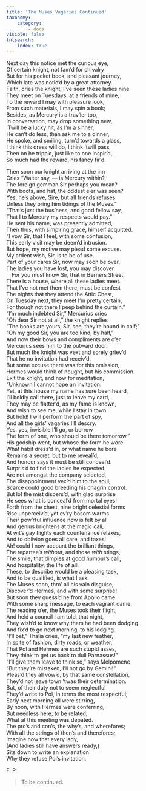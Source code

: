 ```yaml
---
title: 'The Muses Vagaries Continued'
taxonomy:
    category:
        - docs
visible: false
tntsearch:
    index: true
---
```


Next day this notice met the curious eye,  
Of certain knight, not fam’d for chivalry  
But for his pocket book, and pleasant journey,  
Which late was notic’d by a great attorney.  
Faith, cries the knight, I’ve seen these ladies nine  
They meet on Tuesdays, at a friends of mine,  
To the reward I may with pleasure look,  
From such materials, I may spin a book;  
Besides, as Mercury is a trav’ler too,  
In conversation, may drop something new,  
’Twill be a lucky hit, as I’m a sinner,  
He can’t do less, than ask me to a dinner,  
He spoke, and smiling, turn’d towards a glass,  
I think this dress will do, I think ’twill pass,  
Then on he tripp’d, just like to one inspir’d,  
So much had the reward, his fancy fir’d.  
  
Then soon our knight arriving at the inn  
Cries “Waiter say, — is Mercury within?  
The foreign gemman Sir perhaps you mean?  
With boots, and hat, the oddest e’er was seen?  
Yes, he’s above, Sire, but all friends refuses  
Unless they bring him tidings of the Muses.”  
“That’s just the bus’ness, and good fellow say,  
That I to Mercury my respects would pay.”  
He sent his name, was presently admitted,  
Then thus, with simp’ring grace, himself acquitted.  
“I vow Sir, that I feel, with some confusion,  
This early visit may be deem’d intrusion.  
But hope, my motive may plead some excuse.  
My ardent wish, Sir, is to be of use.  
Part of your cares Sir, now may soon be over,  
The ladies you have lost, you may discover.  
&emsp;For you must know Sir, that in Berners Street,  
There is a house, where all these ladies meet.  
That I’ve not met them there, must be confest  
The nights that they attend the Attic Chest,  
On Tuesday next, they meet I’m pretty certain,  
For though not there I peep behind the curtain.”  
“I’m much indebted Sir,” Mercurius cries  
“Oh dear Sir not at all,” the knight replies  
“The books are yours, Sir, see, they’re bound in calf;”  
“Oh my good Sir, you are too kind, by half,”  
And now their bows and compliments are o’er  
Mercurius sees him to the outward door.  
But much the knight was vext and sorely griev’d  
That he no invitation had receiv’d.  
But some excuse there was for this omission,  
Hermes would think of nought, but his commission.  
Exit the knight, and now for meditation,  
“Unknown I cannot hope an invitation.  
Yet, at this house my name has sure been heard,  
I’ll boldly call there, just to leave my card,  
They may be flatter’d, as my fame is known,  
And wish to see me, while I stay in town.  
But hold! I will perform the part of spy,  
And all the girls’ vagaries I’ll descry.  
Yes, yes, invisible I’ll go, or borrow  
The form of one, who should be there tomorrow.”  
His godship went, but whose the form he wore  
What habit dress’d in, or what name he bore  
Remains a secret, but to me reveal’d,  
And honour says it must be still conceal’d.  
Surpris’d to find the ladies he expected  
Are not amongst the company selected,  
The disappointment vex’d him to the soul,  
Scarce could good breeding his chagrin control.  
But lo! the mist dispers’d, with glad surprise  
He sees what is conceal’d from mortal eyes!  
Forth from the chest, nine bright celestial forms  
Rise unperceiv’d, yet ev’ry bosom warms.  
Their pow’rful influence now is felt by all  
And genius brightens at the magic call,  
At wit’s gay flights each countenance relaxes,  
And to oblivion goes all care, and taxes!  
Ah! could I now account the brilliant things,  
The repartee’s *without*, and those *with* stings,  
The smile, that dimples at good humour’s call,  
And hospitality, the life of all!  
These, to describe would be a pleasing task,  
And to be qualified, is what I ask.  
The Muses soon, thro’ all his vain disguise,  
Discover’d Hermes, and with some surprise!  
But soon they guess’d he from Apollo came  
With some sharp message, to each vagrant dame.  
The reading o’er, the Muses took their flight,  
And held a council I am told, that night,  
They wish’d to know why them he had been dodging  
And fix’d to go next morning, to his lodging.  
“I’ll bet,” Thalia cries, “my last new feather,  
In spite of fashion, dirty roads, or weather,  
That Pol and Hermes are such stupid asses,  
They think to get us back to dull Parnassus!”  
“I’ll give them leave to think so,” says Melpomene  
“But they’re mistaken, I’ll not go by Gemini!”  
Pleas’d they all vow’d, by that same constellation,  
They’d not leave town ’twas their determination.  
But, of their duty not to seem neglectful  
They’d write to Pol, in terms the most respectful;  
Early next morning all were stirring,  
By noon, with Hermes were conferring,  
But needless here, to be related,  
What at this meeting was debated.  
The pro’s and con’s, the why’s, and wherefores;  
With all the strings of then’s and therefores;  
Imagine now that every lady,  
(And ladies still have answers ready,)  
Sits down to write an explanation  
Why they refuse Pol’s invitation.  
  
F. P.  
  
> To be continued.  